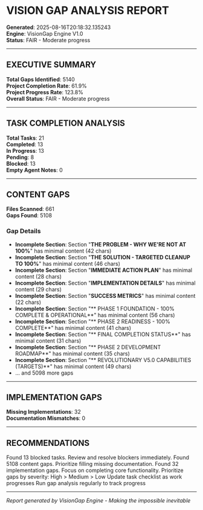 # VISION GAP ANALYSIS REPORT

**Generated**: 2025-08-16T20:18:32.135243  
**Engine**: VisionGap Engine V1.0  
**Status**: FAIR - Moderate progress  

---

## EXECUTIVE SUMMARY

**Total Gaps Identified**: 5140  
**Project Completion Rate**: 61.9%  
**Project Progress Rate**: 123.8%  
**Overall Status**: FAIR - Moderate progress  

---

## TASK COMPLETION ANALYSIS

**Total Tasks**: 21  
**Completed**: 13  
**In Progress**: 13  
**Pending**: 8  
**Blocked**: 13  
**Empty Agent Notes**: 0  

---

## CONTENT GAPS

**Files Scanned**: 661  
**Gaps Found**: 5108  

### Gap Details
- **Incomplete Section**: Section "**THE PROBLEM - WHY WE'RE NOT AT 100%**" has minimal content (42 chars)
- **Incomplete Section**: Section "**THE SOLUTION - TARGETED CLEANUP TO 100%**" has minimal content (46 chars)
- **Incomplete Section**: Section "**IMMEDIATE ACTION PLAN**" has minimal content (28 chars)
- **Incomplete Section**: Section "**IMPLEMENTATION DETAILS**" has minimal content (29 chars)
- **Incomplete Section**: Section "**SUCCESS METRICS**" has minimal content (22 chars)
- **Incomplete Section**: Section "** PHASE 1 FOUNDATION - 100% COMPLETE & OPERATIONAL**" has minimal content (56 chars)
- **Incomplete Section**: Section "** PHASE 2 READINESS - 100% COMPLETE**" has minimal content (41 chars)
- **Incomplete Section**: Section "** FINAL COMPLETION STATUS**" has minimal content (31 chars)
- **Incomplete Section**: Section "** PHASE 2 DEVELOPMENT ROADMAP**" has minimal content (35 chars)
- **Incomplete Section**: Section "** REVOLUTIONARY V5.0 CAPABILITIES (TARGETS)**" has minimal content (49 chars)
- ... and 5098 more gaps

---
## IMPLEMENTATION GAPS

**Missing Implementations**: 32  
**Documentation Mismatches**: 0  

---
## RECOMMENDATIONS

 Found 13 blocked tasks. Review and resolve blockers immediately.
 Found 5108 content gaps. Prioritize filling missing documentation.
 Found 32 implementation gaps. Focus on completing core functionality.
 Prioritize gaps by severity: High > Medium > Low
 Update task checklist as work progresses
 Run gap analysis regularly to track progress

---
*Report generated by VisionGap Engine - Making the impossible inevitable*